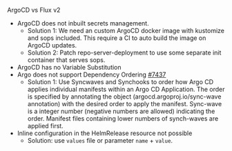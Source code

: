 ArgoCD vs Flux v2

- ArgoCD does not inbuilt secrets management.
  - Solution 1: We need an custom ArgoCD docker image with kustomize and sops included. This require a CI to auto build the image on ArgoCD updates.
  - Solution 2: Patch repo-server-deployment to use some separate init container that serves sops.
- ArgoCD has no Variable Substitution
- Argo does not support Dependency Ordering [#7437](https://github.com/argoproj/argo-cd/issues/7437)
  - Solution 1: Use Syncwaves and Synchooks to order how Argo CD applies individual manifests within an Argo CD Application. The order is specified by annotating the object (argocd.argoproj.io/sync-wave annotation) with the desired order to apply the manifest. Sync-wave is a integer number (negative numbers are allowed) indicating the order. Manifest files containing lower numbers of synch-waves are applied first.
- Inline configuration in the HelmRelease resource not possible
  - Solution: use `values` file or parameter `name` + `value`.
